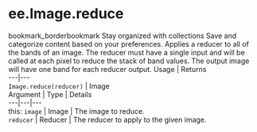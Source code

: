  
#  ee.Image.reduce
bookmark_borderbookmark Stay organized with collections  Save and categorize content based on your preferences.
Applies a reducer to all of the bands of an image.
The reducer must have a single input and will be called at each pixel to reduce the stack of band values.
The output image will have one band for each reducer output.
Usage | Returns  
---|---  
`Image.reduce(reducer)` | Image  
Argument | Type | Details  
---|---|---  
this: `image` | Image | The image to reduce.  
`reducer` | Reducer | The reducer to apply to the given image.  
